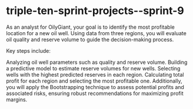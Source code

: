 # triple-ten-sprint-projects--sprint-9

As an analyst for OilyGiant, your goal is to identify the most profitable location for a new oil well. Using data from three regions, you will evaluate oil quality and reserve volume to guide the decision-making process.

Key steps include:

Analyzing oil well parameters such as quality and reserve volume.
Building a predictive model to estimate reserve volumes for new wells.
Selecting wells with the highest predicted reserves in each region.
Calculating total profit for each region and selecting the most profitable one.
Additionally, you will apply the Bootstrapping technique to assess potential profits and associated risks, ensuring robust recommendations for maximizing profit margins.
